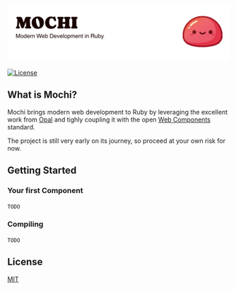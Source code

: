 <p align="center">
  <picture>
    <source media="(prefers-color-scheme: dark)" srcset="https://github.com/yampug/mochi/blob/main/github/assets/banner_dark.png?raw=true">
    <source media="(prefers-color-scheme: light)" srcset="https://github.com/yampug/mochi/blob/main/github/assets/banner_light.png?raw=true">
    <img alt="Mochi Banner" src="https://github.com/yampug/mochi/blob/main/github/assets/banner_light.png?raw=true">
  </picture>
</p>

[![License](https://img.shields.io/badge/license-MIT-green?labelColor=gray)](LICENSE.md)

## What is Mochi?

Mochi brings modern web development to Ruby by leveraging the excellent work from [Opal](https://opalrb.com/) and tighly coupling it with the open [Web Components](https://developer.mozilla.org/en-US/docs/Web/API/Web_components) standard.

The project is still very early on its journey, so proceed at your own risk for now.

## Getting Started

### Your first Component
`TODO`

### Compiling 
`TODO`

## License

[MIT](LICENSE.md)
